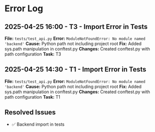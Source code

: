 # Error Log

## 2025-04-25 16:00 - T3 - Import Error in Tests
**File:** `tests/test_api.py`
**Error:** `ModuleNotFoundError: No module named 'backend'`
**Cause:** Python path not including project root
**Fix:** Added sys.path manipulation in conftest.py
**Changes:** Created conftest.py with path configuration
**Task:** T3


## 2025-04-25 14:30 - T1 - Import Error in Tests
**File:** `tests/test_api.py`
**Error:** `ModuleNotFoundError: No module named 'backend'`
**Cause:** Python path not including project root
**Fix:** Added sys.path manipulation in conftest.py
**Changes:** Created conftest.py with path configuration
**Task:** T1

## Resolved Issues
- ✅ Backend import in tests